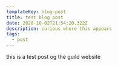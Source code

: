 ```yaml
---
templateKey: blog-post
title: test blog post
date: 2020-10-02T21:54:20.322Z
description: curious where this appears
tags:
  - post
---
```

this is a test post og the guild website